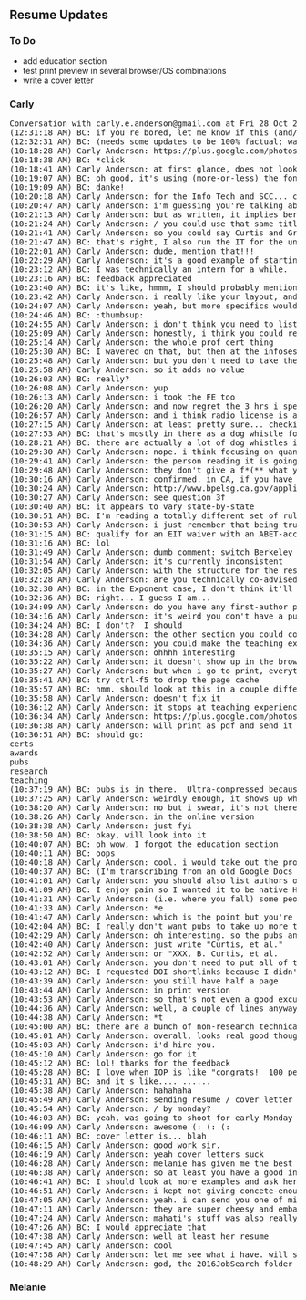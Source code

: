 
## Resume Updates

### To Do

+ add education section
+ test print preview in several browser/OS combinations
+ write a cover letter

### Carly

<pre>
Conversation with carly.e.anderson@gmail.com at Fri 28 Oct 2016 04:43:33 PM PDT on brandon.curtis@gmail.com/ (jabber)
(12:31:18 AM) BC: if you're bored, let me know if this (and/or its print preview) looks terrible in your OS/browser combo https://www.brandoncurtis.com/resume
(12:32:31 AM) BC: (needs some updates to be 100% factual; was updated when I was feeling more optimistic about where I'd be by now)
(10:18:28 AM) Carly Anderson: https://plus.google.com/photos/albums/pqr4q8s33ktftpriistj5qjt7cdlq62q3?pid=6347308428162502610&oid=101030012104678031088
(10:18:38 AM) BC: *click
(10:18:41 AM) Carly Anderson: at first glance, does not look terrible! (:
(10:19:07 AM) BC: oh good, it's using (more-or-less) the fonts I specified
(10:19:09 AM) BC: danke!
(10:20:18 AM) Carly Anderson: for the Info Tech and SCC... can you add the research network? it seems a little sketchy that it's not defined
(10:20:47 AM) Carly Anderson: i'm guessing you're talking about curtis lab and don't want to use the last name (;
(10:21:13 AM) Carly Anderson: but as written, it implies berkeley and better it be stated in your resume than during an interview
(10:21:24 AM) Carly Anderson: / you could use that same title for graves lab
(10:21:41 AM) Carly Anderson: so you could say Curtis and Graves Labs
(10:21:47 AM) BC: that's right, I also run the IT for the university fellowship office and a couple other places
(10:22:01 AM) Carly Anderson: dude, mention that!!!
(10:22:29 AM) Carly Anderson: it's a good example of starting simple and building your skills / taking on more and more responsibility
(10:23:12 AM) BC: I was technically an intern for a while.  And on the side I've built about a hundred desktops and servers and I'm running a bunch of servers and web apps for a bunch of different organizations
(10:23:16 AM) BC: feedback appreciated
(10:23:40 AM) BC: it's like, hmmm, I should probably mention this, so my thought was to lump all of that into a single line item
(10:23:42 AM) Carly Anderson: i really like your layout, and the subject matter expertise section
(10:24:07 AM) Carly Anderson: yeah, but more specifics would be good. i think you can do that with just one more line
(10:24:46 AM) BC: :thumbsup:
(10:24:55 AM) Carly Anderson: i don't think you need to list the FE. it's not relevant since you will have a PhD
(10:25:09 AM) Carly Anderson: honestly, i think you could remove that to save space
(10:25:14 AM) Carly Anderson: the whole prof cert thing
(10:25:30 AM) BC: I wavered on that, but then at the infosession they talked about how they'd pay for you to study and take that
(10:25:48 AM) Carly Anderson: but you don't need to take the FE to take the PE as a PhD
(10:25:58 AM) Carly Anderson: so it adds no value
(10:26:03 AM) BC: really?
(10:26:08 AM) Carly Anderson: yup
(10:26:13 AM) Carly Anderson: i took the FE too
(10:26:20 AM) Carly Anderson: and now regret the 3 hrs i spent studying for it  :-P
(10:26:57 AM) Carly Anderson: and i think radio license is a given if you're into electronics, / doesn't actually take that much time to study for. you could mention it as an interest or hobby
(10:27:15 AM) Carly Anderson: at least pretty sure... checking
(10:27:53 AM) BC: that's mostly in there as a dog whistle for other communications people :p
(10:28:21 AM) BC: there are actually a lot of dog whistles in there... should add more...
(10:29:30 AM) Carly Anderson: nope. i think focusing on quantitative stuff is better.
(10:29:41 AM) Carly Anderson: the person reading it is going to HR, not communications
(10:29:48 AM) Carly Anderson: they don't give a f*(** what your call sign is
(10:30:16 AM) Carly Anderson: confirmed. in CA, if you have a Board Approved Doctorate in Engineering you do not need to pass the FE for PE
(10:30:24 AM) Carly Anderson: http://www.bpelsg.ca.gov/applicants/faq_eng.pdf
(10:30:27 AM) Carly Anderson: see question 3f
(10:30:40 AM) BC: it appears to vary state-by-state
(10:30:51 AM) BC: I'm reading a totally different set of rules for TX
(10:30:53 AM) Carly Anderson: i just remember that being true for VA as well
(10:31:15 AM) BC: qualify for an EIT waiver with an ABET-accredited engineering BS degree and 15+ years of "qualifying work experience"
(10:31:16 AM) BC: lol
(10:31:49 AM) Carly Anderson: dumb comment: switch Berkeley CA and University of... in the first entry in Research Exp
(10:31:54 AM) Carly Anderson: it's currently inconsistent 
(10:32:05 AM) Carly Anderson: with the structure for the rest of it
(10:32:28 AM) Carly Anderson: are you technically co-advised with graves / Clark?
(10:32:30 AM) BC: in the Exponent case, I don't think it'll be HR—they at least made the impression that resumes go straight to the teams
(10:32:36 AM) BC: right... I guess I am...
(10:34:09 AM) Carly Anderson: do you have any first-author pubs from undergrad?
(10:34:16 AM) Carly Anderson: it's weird you don't have a pubs section
(10:34:24 AM) BC: I don't?  I should
(10:34:28 AM) Carly Anderson: the other section you could consider is "leadership"
(10:34:36 AM) Carly Anderson: you could make the teaching experience section smaller
(10:35:15 AM) Carly Anderson: ohhhh interesting
(10:35:22 AM) Carly Anderson: it doesn't show up in the browser
(10:35:27 AM) Carly Anderson: but when i go to print, everything changes
(10:35:41 AM) BC: try ctrl-f5 to drop the page cache
(10:35:57 AM) BC: hmm. should look at this in a couple different browsers
(10:35:58 AM) Carly Anderson: doesn't fix it
(10:36:12 AM) Carly Anderson: it stops at teaching experience. i zoomed out. sending screenshot
(10:36:34 AM) Carly Anderson: https://plus.google.com/photos/albums/pqr4q8s33ktftpriistj5qjt7cdlq62q3?pid=6347313097279048818&oid=101030012104678031088
(10:36:38 AM) Carly Anderson: will print as pdf and send it over
(10:36:51 AM) BC: should go:
certs
awards
pubs
research
teaching
(10:37:19 AM) BC: pubs is in there.  Ultra-compressed because nobody cares
(10:37:25 AM) Carly Anderson: weirdly enough, it shows up when i go to print but not in browser
(10:38:20 AM) Carly Anderson: no but i swear, it's not there
(10:38:26 AM) Carly Anderson: in the online version
(10:38:38 AM) Carly Anderson: just fyi
(10:38:50 AM) BC: okay, will look into it
(10:40:07 AM) BC: oh wow, I forgot the education section
(10:40:11 AM) BC: oops
(10:40:18 AM) Carly Anderson: cool. i would take out the prof. certs. i don't think it adds much of anything, and then honors/awards would fit the first page
(10:40:37 AM) BC: (I'm transcribing from an old Google Docs template that I've been updating for years)
(10:41:01 AM) Carly Anderson: you should also list authors on the papers
(10:41:09 AM) BC: I enjoy pain so I wanted it to be native HTML, but use a separate stylesheet to print more-or-less consistently (in a slightly different format)
(10:41:31 AM) Carly Anderson: (i.e. where you fall) some people care about that, and it currently looks like you might be trying to make yourself look more impressiver
(10:41:33 AM) Carly Anderson: *e
(10:41:47 AM) Carly Anderson: which is the point but you're supposed to be more subtle?
(10:42:04 AM) BC: I really don't want pubs to take up more than one line each, but I'll think about it
(10:42:29 AM) Carly Anderson: oh interesting. so the pubs and honors sections are the only ones that don't render in the browser. 
(10:42:40 AM) Carly Anderson: just write "Curtis, et al."
(10:42:52 AM) Carly Anderson: or "XXX, B. Curtis, et al.
(10:43:01 AM) Carly Anderson: you don't need to put all of them
(10:43:12 AM) BC: I requested DOI shortlinks because I didn't even want to use the full DOI, lol
(10:43:39 AM) Carly Anderson: you still have half a page
(10:43:44 AM) Carly Anderson: in print version
(10:43:53 AM) Carly Anderson: so that's not even a good excuse
(10:44:36 AM) Carly Anderson: well, a couple of lines anyway. and if you can fix the way the section titles look when printed, that would be nice? they look like they're not doing exactly what you wan
(10:44:38 AM) Carly Anderson: *t
(10:45:00 AM) BC: there are a bunch of non-research technical documents that I've published online that have approached a quarter-million views each, was debating someone highlighting them
(10:45:01 AM) Carly Anderson: overall, looks real good though (:
(10:45:03 AM) Carly Anderson: i'd hire you.
(10:45:10 AM) Carly Anderson: go for it
(10:45:12 AM) BC: lol! thanks for the feedback
(10:45:28 AM) BC: I love when IOP is like "congrats!  100 people downloaded your paper!"
(10:45:31 AM) BC: and it's like.... ......
(10:45:38 AM) Carly Anderson: hahahaha
(10:45:49 AM) Carly Anderson: sending resume / cover letter to exponent this weekend?
(10:45:54 AM) Carly Anderson: / by monday?
(10:46:03 AM) BC: yeah, was going to shoot for early Monday morning
(10:46:09 AM) Carly Anderson: awesome (: (: (:
(10:46:11 AM) BC: cover letter is... blah
(10:46:15 AM) Carly Anderson: good work sir.
(10:46:19 AM) Carly Anderson: yeah cover letters suck
(10:46:28 AM) Carly Anderson: melanie has given me the best advice on them, i think 
(10:46:38 AM) Carly Anderson: so at least you have a good in-house consultant
(10:46:41 AM) BC: I should look at more examples and ask her
(10:46:51 AM) Carly Anderson: i kept not giving concete-enough examples
(10:47:05 AM) Carly Anderson: yeah. i can send you one of mine if you want
(10:47:11 AM) Carly Anderson: they are super cheesy and embarrasing though
(10:47:24 AM) Carly Anderson: mahati's stuff was also really good
(10:47:26 AM) BC: I would appreciate that
(10:47:38 AM) Carly Anderson: well at least her resume
(10:47:45 AM) Carly Anderson: cool
(10:47:58 AM) Carly Anderson: let me see what i have. will send over in a sec
(10:48:29 AM) Carly Anderson: god, the 2016JobSearch folder is getting out of control...
</pre>

### Melanie
